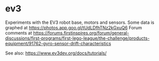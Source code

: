# ev3

Experiments with the EV3 robot base, motors and sensors.
Some data is graphed at https://photos.app.goo.gl/tUdLDfhTNz2kGxuQ6
Forum comments at https://forums.firstinspires.org/forum/general-discussions/first-programs/first-lego-league/the-challenge/products-equipment/91762-gyro-sensor-drift-characteristics

See also: https://www.ev3dev.org/docs/tutorials/
